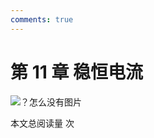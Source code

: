 ```yaml
---
comments: true
---
```


# 第 11 章 稳恒电流

![？怎么没有图片](../figures/PHY2001G_页面_16.png)

<span id="busuanzi_container_page_pv">本文总阅读量 <span id="busuanzi_value_page_pv"></span> 次</span>